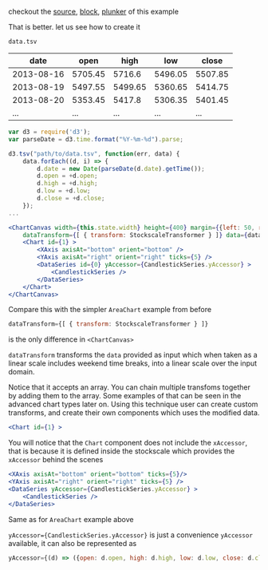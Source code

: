 checkout the [source](https://gist.github.com/rrag/1eac0cb78f27b31415ac), [block](http://bl.ocks.org/rrag/1eac0cb78f27b31415ac), [plunker](http://plnkr.co/edit/gist:1eac0cb78f27b31415ac?p=preview) of this example

That is better. let us see how to create it

`data.tsv`

date       | open     | high | low | close
-----------|----------| -----|-----|------
2013-08-16 | 5705.45 | 5716.6 | 5496.05 | 5507.85
2013-08-19 | 5497.55 | 5499.65 | 5360.65 | 5414.75
2013-08-20 | 5353.45 | 5417.8 | 5306.35 | 5401.45
... | ... | ... | ... | ...


```js
var d3 = require('d3');
var parseDate = d3.time.format("%Y-%m-%d").parse;

d3.tsv("path/to/data.tsv", function(err, data) {
	data.forEach((d, i) => {
		d.date = new Date(parseDate(d.date).getTime());
		d.open = +d.open;
		d.high = +d.high;
		d.low = +d.low;
		d.close = +d.close;
	});
...
```

```jsx
<ChartCanvas width={this.state.width} height={400} margin={{left: 50, right: 50, top:10, bottom: 30}}
	dataTransform={[ { transform: StockscaleTransformer } ]} data={data} type="svg">
	<Chart id={1} >
		<XAxis axisAt="bottom" orient="bottom" />
		<YAxis axisAt="right" orient="right" ticks={5} />
		<DataSeries id={0} yAccessor={CandlestickSeries.yAccessor} >
			<CandlestickSeries />
		</DataSeries>
	</Chart>
</ChartCanvas>
```

Compare this with the simpler `AreaChart` example from before

```js
dataTransform={[ { transform: StockscaleTransformer } ]} 
```
is the only difference in `<ChartCanvas>`

`dataTransform` transforms the `data` provided as input which when taken as a linear scale includes weekend time breaks, into a linear scale over the input domain.

Notice that it accepts an array. You can chain multiple transfoms together by adding them to the array. Some examples of that can be seen in the advanced chart types later on. Using this technique user can create custom transforms, and create their own components which uses the modified data.

```jsx
<Chart id={1} >
```
You will notice that the `Chart` component does not include the `xAccessor`, that is because it is defined inside the stockscale which provides the `xAccessor` behind the scenes

```jsx
<XAxis axisAt="bottom" orient="bottom" ticks={5}/>
<YAxis axisAt="right" orient="right" ticks={5} />
<DataSeries yAccessor={CandlestickSeries.yAccessor} >
	<CandlestickSeries />
</DataSeries>
```

Same as for `AreaChart` example above


`yAccessor={CandlestickSeries.yAccessor}` is just a convenience `yAccessor` available, it can also be represented as

```js
yAccessor={(d) => ({open: d.open, high: d.high, low: d.low, close: d.close})}
```
